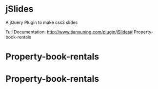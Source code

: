 jSlides
========

A jQuery Plugin to make css3 slides

Full Documentation: http://www.tianxuning.com/plugin/jSlides# Property-book-rentals
# Property-book-rentals
# Property-book-rentals
